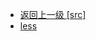 - [返回上一级 [src]](page/web前端/工具库/Swiper/Swiper-3.4.2/src/)
- [less](page/web前端/工具库/Swiper/Swiper-3.4.2/src/less/)
